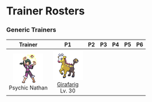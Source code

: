 # Trainer Rosters

### Generic Trainers

| Trainer | P1 | P2 | P3 | P4 | P5 | P6 |
|:-------:|:--:|:--:|:--:|:--:|:--:|:--:|
| ![Psychic Nathan](../../assets/trainers/psychic.png "Psychic Nathan")<br>Psychic Nathan | ![Girafarig](../../assets/sprites/girafarig/front.gif "Girafarig")<br>[Girafarig](../../pokemon/girafarig.md/)<br>Lv. 30 |

